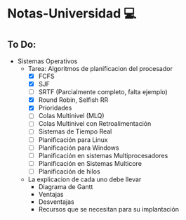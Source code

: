 # Notas-Universidad :computer:

## To Do:
- Sistemas Operativos
  - Tarea: Algoritmos de planificacion del procesador
    - [x] FCFS
    - [x] SJF
    - [ ] SRTF (Parcialmente completo, falta ejemplo)
    - [x] Round Robin, Selfish RR
    - [x] Prioridades 
    - [ ] Colas Multinivel (MLQ)
    - [ ] Colas Multinivel con Retroalimentación
    - [ ] Sistemas de Tiempo Real
    - [ ] Planificación para Linux
    - [ ] Planificación para Windows
    - [ ] Planificación en sistemas Multiprocesadores
    - [ ] Planificación en Sistemas Multicore
    - [ ] Planificación de hilos
  - La explicacion de cada uno debe llevar
    - Diagrama de Gantt
    - Ventajas
    - Desventajas
    - Recursos que se necesitan para su implantación
